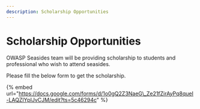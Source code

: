 ```yaml
---
description: Scholarship Opportunities
---
```


# Scholarship Opportunities

OWASP Seasides team will be providing scholarship to students and professional who wish to attend seasides. 

Please fill the below form to get the scholarship.

{% embed url="https://docs.google.com/forms/d/1o0gQ2Z3NaeG\_Ze21fZirAyPq8queI-LAQZlYpIJvCJM/edit?ts=5c46294c" %}



